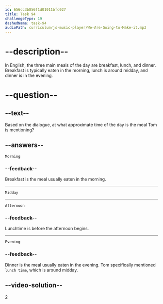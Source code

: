 ```yaml
---
id: 656cc3b856f1d01011bfc027
title: Task 94
challengeType: 19
dashedName: task-94
audioPath: curriculum/js-music-player/We-Are-Going-to-Make-it.mp3
---
```


<!--
AUDIO REFERENCE:
Tom: Wow, I'm so hungry. Is it lunch time?
-->

# --description--
In English, the three main meals of the day are breakfast, lunch, and dinner. Breakfast is typically eaten in the morning, lunch is around midday, and dinner is in the evening.

# --question--

## --text--

Based on the dialogue, at what approximate time of the day is the meal Tom is mentioning?

## --answers--

`Morning`

### --feedback--

Breakfast is the meal usually eaten in the morning.

---

`Midday`

---

`Afternoon`

### --feedback--

Lunchtime is before the afternoon begins.

---

`Evening`

### --feedback--

Dinner is the meal usually eaten in the evening. Tom specifically mentioned `lunch time`, which is around midday.

## --video-solution--

2
